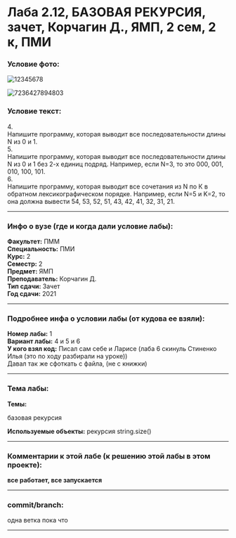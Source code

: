 # Лаба 2.12, БАЗОВАЯ РЕКУРСИЯ, зачет, Корчагин Д., ЯМП, 2 сем, 2 к, ПМИ

<h3>Условие фото:</h3>

![12345678](https://user-images.githubusercontent.com/72470327/173738079-428ceed3-77b5-44bb-8a92-1ec7949d5006.jpg)

![7236427894803](https://user-images.githubusercontent.com/72470327/173739000-4ae2fb1d-8beb-4602-af3c-303195b15c72.jpg)

<h3>Условие текст:</h3>
<p>
4. <br/> 
  Напишите программу, которая выводит все последовательности длины N из 0 и 1. <br/>
5. <br/> 
  Напишите программу, которая выводит все последовательности длины N из 0 и 1 без 2-х единиц подряд. Например, если N=3, то это 000, 001, 010, 100, 101. <br/>
6. <br/>
  Напишите программу, которая выводит все сочетания из N по К в обратном лексикографическом порядке. Например, если N=5 и K=2, то она должна вывести 54, 53, 52, 51, 43, 42, 41, 32, 31, 21.
</p>

<hr />
<h3>Инфо о вузе (где и когда дали условие лабы):</h3>
<b>Факультет:</b> ПММ
<br/>
<b>Специальность:</b> ПМИ
<br/>
<b>Курс:</b> 2
<br/>
<b>Семестр:</b> 2
<br/>
<b>Предмет:</b> ЯМП
<br/>
<b>Преподаватель:</b> Корчагин Д.
<br/>
<b>Тип сдачи:</b> Зачет
<br/>
<b>Год сдачи:</b> 2021

<hr />
<h3>Подробнее инфа о условии лабы (от кудова ее взяли):</h3>
<b>Номер лабы:</b> 1
<br/>
<b>Вариант лабы:</b> 4 и 5 и 6
<br/>
<b>У кого взял код:</b> Писал сам себе и Ларисе (лаба 6 скинуль Стиненко Илья (это по ходу разбирали на уроке))
<br/>
 Давал так же сфоткать с файла, (не с книжки)

<hr />

<h3>Тема лабы:</h3>
<b>Темы:</b> 
<p>
  базовая рекурсия 
</p>
<b>Используемые объекты:</b>
 рекурсия string.size()
<p>
  
</p>

<hr />

<h3>Комментарии к этой лабе (к решению этой лабы в этом проекте):</h3>
<p>
 <b>все работает, все запускается</b> <br/>
</p>

<hr />

<h3>commit/branch:</h3>
  <p>
    одна ветка пока что
</p>

<hr />

